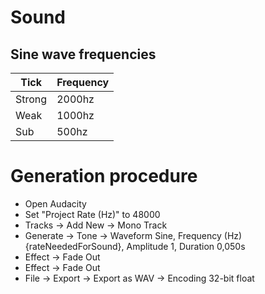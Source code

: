 # Sound

## Sine wave frequencies

| Tick   | Frequency |
|--------|-----------|
| Strong | 2000hz    |
| Weak   | 1000hz    |
| Sub    | 500hz     |

# Generation procedure

- Open Audacity
- Set "Project Rate (Hz)" to 48000
- Tracks -> Add New -> Mono Track
- Generate -> Tone -> Waveform Sine, Frequency (Hz) {rateNeededForSound}, Amplitude 1, Duration 0,050s
- Effect -> Fade Out
- Effect -> Fade Out
- File -> Export -> Export as WAV -> Encoding 32-bit float
